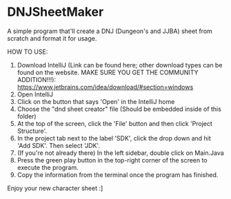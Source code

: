 # DNJSheetMaker
A simple program that'll create a DNJ (Dungeon's and JJBA) sheet from scratch and format it for usage.

HOW TO USE:
1. Download IntelliJ (Link can be found here; other download types can be found on the website. MAKE SURE YOU GET THE COMMUNITY ADDITION!!!): https://www.jetbrains.com/idea/download/#section=windows
2. Open IntelliJ
3. Click on the button that says 'Open' in the IntelliJ home
4. Choose the "dnd sheet creator" file (Should be embedded inside of this folder)
5. At the top of the screen, click the 'File' button and then click 'Project Structure'.
6. In the project tab next to the label 'SDK', click the drop down and hit 'Add SDK'. Then select 'JDK'.
7. (If you're not already there) In the left sidebar, double click on Main.Java
8. Press the green play button in the top-right corner of the screen to execute the program.
9. Copy the information from the terminal once the program has finished.

Enjoy your new character sheet :]
